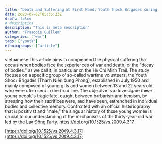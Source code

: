 ```yaml
---
title: "Death and Suffering at First Hand: Youth Shock Brigades during the Vietnam War"
date: 2023-05-02T05:35:23Z
draft: false
# description
description: "This is meta description"
author: "Francois Guillem"
categories: ["war"]
tags: ["youth"]
ethnicgroups: ["article"]
---
```


vietnamese	This article aims to comprehend the physical suffering that occurs when bodies face the experiences of war and death, or the "decay of bodies," as we call it, in particular on the Hồ Chí Minh Trail. The study focuses on a specific group of so-called wartime volunteers, the Youth Shock Brigades [Thanh Niên Xung Phong], established in July 1950 and mainly composed of young girls and women between 13 and 22 years old, who were often sent to the front line. The objective is to investigate these young people's tragic fate, caught between barbarism and heroism, by stressing how their sacrifices were, and have been, entrenched in individual bodies and collective memory. Confronted with an official historiography that is positivist and "male," the singular history of those young women is crucial to our understanding of the mechanisms of the thirty-year-old war led by the Lao Động Party.	https://doi.org/10.1525/vs.2009.4.3.17

[https://doi.org/10.1525/vs.2009.4.3.17](https://doi.org/10.1525/vs.2009.4.3.17)